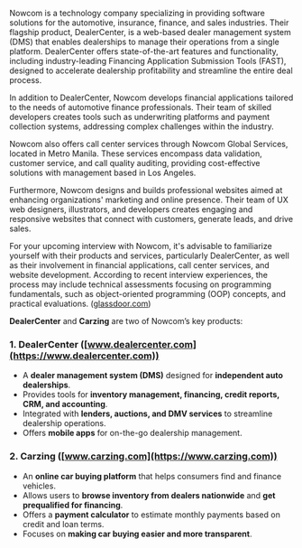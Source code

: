 Nowcom is a technology company specializing in providing software solutions for the automotive, insurance, finance, and sales industries. Their flagship product, DealerCenter, is a web-based dealer management system (DMS) that enables dealerships to manage their operations from a single platform. DealerCenter offers state-of-the-art features and functionality, including industry-leading Financing Application Submission Tools (FAST), designed to accelerate dealership profitability and streamline the entire deal process.

In addition to DealerCenter, Nowcom develops financial applications tailored to the needs of automotive finance professionals. Their team of skilled developers creates tools such as underwriting platforms and payment collection systems, addressing complex challenges within the industry.

Nowcom also offers call center services through Nowcom Global Services, located in Metro Manila. These services encompass data validation, customer service, and call quality auditing, providing cost-effective solutions with management based in Los Angeles.

Furthermore, Nowcom designs and builds professional websites aimed at enhancing organizations' marketing and online presence. Their team of UX web designers, illustrators, and developers creates engaging and responsive websites that connect with customers, generate leads, and drive sales.

For your upcoming interview with Nowcom, it's advisable to familiarize yourself with their products and services, particularly DealerCenter, as well as their involvement in financial applications, call center services, and website development. According to recent interview experiences, the process may include technical assessments focusing on programming fundamentals, such as object-oriented programming (OOP) concepts, and practical evaluations. ([glassdoor.com](https://www.glassdoor.com/Interview/Nowcom-Interview-Questions-E263932.htm?utm_source=chatgpt.com))

**DealerCenter** and **Carzing** are two of Nowcom’s key products:

### 1. **DealerCenter** ([www.dealercenter.com](https://www.dealercenter.com))

- A **dealer management system (DMS)** designed for **independent auto dealerships**.
- Provides tools for **inventory management, financing, credit reports, CRM, and accounting**.
- Integrated with **lenders, auctions, and DMV services** to streamline dealership operations.
- Offers **mobile apps** for on-the-go dealership management.

### 2. **Carzing** ([www.carzing.com](https://www.carzing.com))

- An **online car buying platform** that helps consumers find and finance vehicles.
- Allows users to **browse inventory from dealers nationwide** and **get prequalified for financing**.
- Offers a **payment calculator** to estimate monthly payments based on credit and loan terms.
- Focuses on **making car buying easier and more transparent**.
